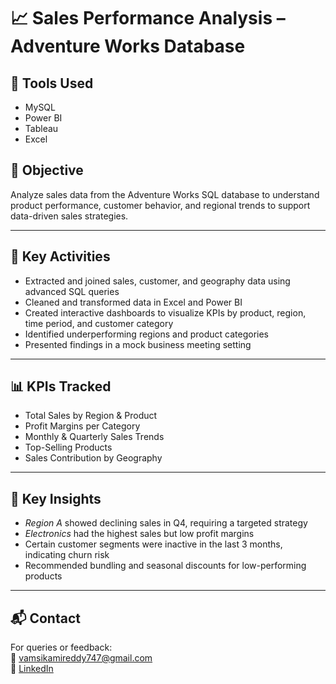 # 📈 Sales Performance Analysis – Adventure Works Database

## 🧰 Tools Used
- MySQL
- Power BI
- Tableau
- Excel

## 📌 Objective
Analyze sales data from the Adventure Works SQL database to understand product performance, customer behavior, and regional trends to support data-driven sales strategies.

---

## 🔧 Key Activities

- Extracted and joined sales, customer, and geography data using advanced SQL queries
- Cleaned and transformed data in Excel and Power BI
- Created interactive dashboards to visualize KPIs by product, region, time period, and customer category
- Identified underperforming regions and product categories
- Presented findings in a mock business meeting setting

---

## 📊 KPIs Tracked

- Total Sales by Region & Product
- Profit Margins per Category
- Monthly & Quarterly Sales Trends
- Top-Selling Products
- Sales Contribution by Geography

---

## 🧠 Key Insights

- *Region A* showed declining sales in Q4, requiring a targeted strategy
- *Electronics* had the highest sales but low profit margins
- Certain customer segments were inactive in the last 3 months, indicating churn risk
- Recommended bundling and seasonal discounts for low-performing products

---

## 📬 Contact

For queries or feedback:  
📧 vamsikamireddy747@gmail.com  
🔗 [LinkedIn](https://www.linkedin.com/in/kamireddy-vamsi-5b5839325)
